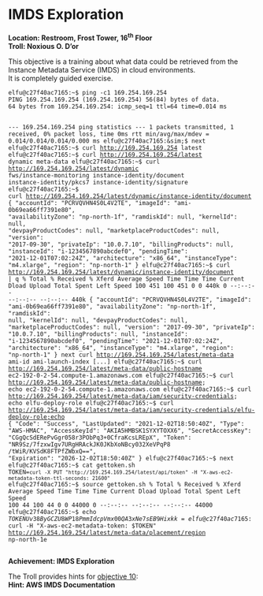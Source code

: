 <h1 id="imds-exploration">IMDS Exploration</h1>
<p><strong>Location: Restroom, Frost Tower, 16<sup>th</sup> Floor</strong><br>
<strong>Troll: Noxious O. D’or</strong></p>
<p>This objective is a training about what data could be retrieved from the Instance Metadata Service (IMDS) in cloud environments.<br>
It is completely guided exercise.</p>
<pre><code>elfu@c27f40ac7165:~$ ping -c1 169.254.169.254
PING 169.254.169.254 (169.254.169.254) 56(84) bytes of data.
64 bytes from 169.254.169.254: icmp_seq=1 ttl=64 time=0.014 ms

--- 169.254.169.254 ping statistics ---
1 packets transmitted, 1 received, 0% packet loss, time 0ms
rtt min/avg/max/mdev = 0.014/0.014/0.014/0.000 ms
elfu@c27f40ac7165:&amp;sim;$ next
elfu@c27f40ac7165:~$ curl http://169.254.169.254
latest
elfu@c27f40ac7165:~$ curl http://169.254.169.254/latest
dynamic
meta-data
elfu@c27f40ac7165:~$ curl http://169.254.169.254/latest/dynamic
fws/instance-monitoring
instance-identity/document
instance-identity/pkcs7
instance-identity/signature
elfu@c27f40ac7165:~$ curl http://169.254.169.254/latest/dynamic/instance-identity/document
{
        "accountId": "PCRVQVHN4S0L4V2TE",
        "imageId": "ami-0b69ea66ff7391e80",
        "availabilityZone": "np-north-1f",
        "ramdiskId": null,
        "kernelId": null,
        "devpayProductCodes": null,
        "marketplaceProductCodes": null,
        "version": "2017-09-30",
        "privateIp": "10.0.7.10",
        "billingProducts": null,
        "instanceId": "i-1234567890abcdef0",
        "pendingTime": "2021-12-01T07:02:24Z",
        "architecture": "x86_64",
        "instanceType": "m4.xlarge",
        "region": "np-north-1"
}
elfu@c27f40ac7165:~$ curl http://169.254.169.254/latest/dynamic/instance-identity/document | q
% Total % Received % Xferd Average Speed Time Time Time Current
Dload Upload Total Spent Left Speed
100 451 100 451 0 0 440k 0 --:--:-- --:--:-- --:--:-- 440k
{
        "accountId": "PCRVQVHN4S0L4V2TE",
        "imageId": "ami-0b69ea66ff7391e80",
        "availabilityZone": "np-north-1f",
        "ramdiskId": null,
        "kernelId": null,
        "devpayProductCodes": null,
        "marketplaceProductCodes": null,
        "version": "2017-09-30",
        "privateIp": "10.0.7.10",
        "billingProducts": null,
        "instanceId": "i-1234567890abcdef0",
        "pendingTime": "2021-12-01T07:02:24Z",
        "architecture": "x86_64",
        "instanceType": "m4.xlarge",
        "region": "np-north-1"
}
next
curl http://169.254.169.254/latest/meta-data
ami-id
ami-launch-index
[...]
elfu@c27f40ac7165:~$ curl http://169.254.169.254/latest/meta-data/public-hostname
ec2-192-0-2-54.compute-1.amazonaws.com
elfu@c27f40ac7165:~$ curl http://169.254.169.254/latest/meta-data/public-hostname; echo
ec2-192-0-2-54.compute-1.amazonaws.com
elfu@c27f40ac7165:~$ curl http://169.254.169.254/latest/meta-data/iam/security-credentials; echo
elfu-deploy-role
elfu@c27f40ac7165:~$ curl http://169.254.169.254/latest/meta-data/iam/security-credentials/elfu-deploy-role;echo
{
        "Code": "Success",
        "LastUpdated": "2021-12-02T18:50:40Z",
        "Type": "AWS-HMAC",
        "AccessKeyId": "AKIA5HMBSK1SYXYTOXX6",
        "SecretAccessKey": "CGgQcSdERePvGgr058r3PObPq3+0CfraKcsLREpX",
        "Token": "NR9Sz/7fzxwIgv7URgHRAckJK0JKbXoNBcy032XeVPqP8        /tWiR/KVSdK8FTPfZWbxQ==",
        "Expiration": "2026-12-02T18:50:40Z"
}
elfu@c27f40ac7165:~$ next
elfu@c27f40ac7165:~$ cat gettoken.sh
TOKEN=`curl -X PUT "http://169.254.169.254/latest/api/token" -H "X-aws-ec2-metadata-token-ttl-seconds: 21600"`
elfu@c27f40ac7165:~$ source gettoken.sh
% Total % Received % Xferd Average Speed Time Time Time Current
Dload Upload Total Spent Left Speed
100 44 100 44 0 0 44000 0 --:--:-- --:--:-- --:--:-- 44000
elfu@c27f40ac7165:~$ echo $TOKEN
Uv38ByGCZU8WP18PmmIdcpVmx00QA3xNe7sEB9Hixkk=
elfu@c27f40ac7165:~$ curl -H "X-aws-ec2-metadata-token: $TOKEN" http://169.254.169.254/latest/meta-data/placement/region
np-north-1e
</code></pre>
<p><strong>Achievement: IMDS Exploration</strong></p>
<p>The Troll provides hints for <a href="https://github.com/joergschwarzwaelder/hhc2021/tree/master/Objective-10">objective 10</a>:<br>
<strong>Hint: AWS IMDS Documentation</strong></p>

